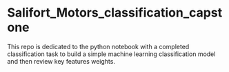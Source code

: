 # Salifort_Motors_classification_capstone
This repo is dedicated to the python notebook with a completed classification task to build a simple machine learning classification model and then review key features weights.
